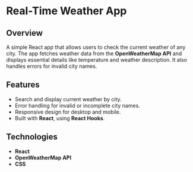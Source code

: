 # Real-Time Weather App

## Overview
A simple React app that allows users to check the current weather of any city. The app fetches weather data from the **OpenWeatherMap API** and displays essential details like temperature and weather description. It also handles errors for invalid city names.

## Features
- Search and display current weather by city.
- Error handling for invalid or incomplete city names.
- Responsive design for desktop and mobile.
- Built with **React**, using **React Hooks**.

## Technologies
- **React**
- **OpenWeatherMap API**
- **CSS**